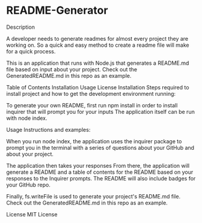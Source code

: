 # README-Generator

Description

A developer needs to generate readmes for almost every project they are working on. So a quick and easy method to create a readme file will make for a quick process.

This is an application that runs with Node.js that generates a README.md file based on input about your project. Check out the GeneratedREADME.md in this repo as an example.

Table of Contents
Installation
Usage
License
Installation
Steps required to install project and how to get the development environment running:

To generate your own README, first run npm install in order to install inquirer that will prompt you for your inputs
The application itself can be run with node index.

Usage
Instructions and examples:

When you run node index, the application uses the inquirer package to prompt you in the terminal with a series of questions about your GitHub and about your project.

The application then takes your responses From there, the application will generate a README and a table of contents for the README based on your responses to the Inquirer prompts. The README will also include badges for your GitHub repo.

Finally, fs.writeFile is used to generate your project's README.md file. Check out the GeneratedREADME.md in this repo as an example.

License
MIT License
